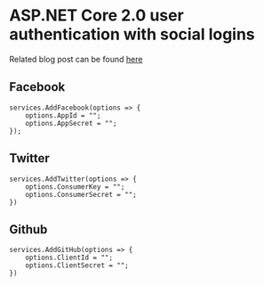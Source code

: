 # ASP.NET Core 2.0 user authentication with social logins
Related blog post can be found [here](http://codereform.com/blog/post/asp-net-core-2-1-authentication-with-social-logins/)

## Facebook
```
services.AddFacebook(options => {
    options.AppId = "";
    options.AppSecret = "";
});
```
## Twitter
```
services.AddTwitter(options => {
    options.ConsumerKey = "";
    options.ConsumerSecret = "";
})
```
## Github
```
services.AddGitHub(options => {
    options.ClientId = "";
    options.ClientSecret = "";
})
```
